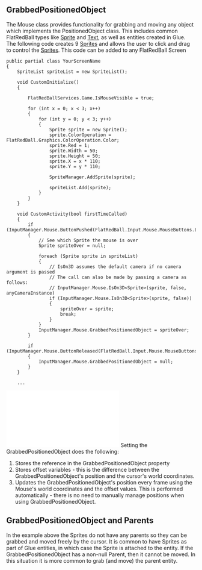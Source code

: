 ## GrabbedPositionedObject

The Mouse class provides functionality for grabbing and moving any object which implements the PositionedObject class. This includes common FlatRedBall types like [Sprite](/frb/docs/index.php?title=FlatRedBall.Sprite.md "FlatRedBall.Sprite") and [Text,](/frb/docs/index.php?title=FlatRedBall.Graphics.Text.md "FlatRedBall.Graphics.Text") as well as entities created in Glue. The following code creates 9 [Sprites](/frb/docs/index.php?title=FlatRedBall.Sprite.md "FlatRedBall.Sprite") and allows the user to click and drag to control the [Sprites](/frb/docs/index.php?title=FlatRedBall.Sprite.md "FlatRedBall.Sprite"). This code can be added to any FlatRedBall Screen

``` lang:c#
public partial class YourScreenName
{
    SpriteList spriteList = new SpriteList();

    void CustomInitialize()
    {

        FlatRedBallServices.Game.IsMouseVisible = true;

        for (int x = 0; x < 3; x++)
        {
            for (int y = 0; y < 3; y++)
            {
                Sprite sprite = new Sprite();
                sprite.ColorOperation = FlatRedBall.Graphics.ColorOperation.Color;
                sprite.Red = 1;
                sprite.Width = 50;
                sprite.Height = 50;
                sprite.X = x * 110;
                sprite.Y = y * 110;

                SpriteManager.AddSprite(sprite);

                spriteList.Add(sprite);
            }
        }
    }

    void CustomActivity(bool firstTimeCalled)
    {
        if (InputManager.Mouse.ButtonPushed(FlatRedBall.Input.Mouse.MouseButtons.LeftButton))
        {
            // See which Sprite the mouse is over
            Sprite spriteOver = null;

            foreach (Sprite sprite in spriteList)
            {
                // IsOn3D assumes the default camera if no camera argument is passed
                // The call can also be made by passing a camera as follows:
                // InputManager.Mouse.IsOn3D<Sprite>(sprite, false, anyCameraInstance)
                if (InputManager.Mouse.IsOn3D<Sprite>(sprite, false))
                {
                    spriteOver = sprite;
                    break;
                }
            }
            InputManager.Mouse.GrabbedPositionedObject = spriteOver;
        }

        if (InputManager.Mouse.ButtonReleased(FlatRedBall.Input.Mouse.MouseButtons.LeftButton))
        {
            InputManager.Mouse.GrabbedPositionedObject = null;
        }
    }

    ...
```

[![](/wp-content/uploads/2016/01/2019-04-06_22-18-14.gif.md)](/wp-content/uploads/2016/01/2019-04-06_22-18-14.gif.md) Setting the GrabbedPositionedObject does the following:

1.  Stores the reference in the GrabbedPositionedObject property
2.  Stores offset variables - this is the difference between the GrabbedPositionedObject's position and the cursor's world coordinates.
3.  Updates the GrabbedPositionedObject's position every frame using the Mouse's world coordinates and the offset values. This is performed automatically - there is no need to manually manage positions when using GrabbedPositionedObject.

## GrabbedPositionedObject and Parents

In the example above the Sprites do not have any parents so they can be grabbed and moved freely by the cursor. It is common to have Sprites as part of Glue entities, in which case the Sprite is attached to the entity. If the GrabbedPositionedObject has a non-null Parent, then it cannot be moved. In this situation it is more common to grab (and move) the parent entity.  
